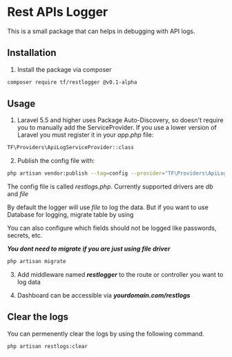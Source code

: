 # Rest APIs Logger

This is a small package that can helps in debugging with API logs.

##  Installation

1. Install the package via composer

```bash
composer require tf/restlogger @v0.1-alpha
```
## Usage

1.  Laravel 5.5 and higher uses Package Auto-Discovery, so doesn't require you to manually add
the ServiceProvider. If you use a lower version of Laravel you must register it in your 
_app.php_ file:

```bash
TF\Providers\ApiLogServiceProvider::class
```

2. Publish the config file with:

```bash
php artisan vendor:publish --tag=config --provider="TF\Providers\ApiLogServiceProvider"
```

The config file is called *restlogs.php*. Currently supported drivers are *db* and *file*

By default the logger will use *file* to log the data. But if you want to use Database for logging, migrate table by using

You can also configure which fields should not be logged like passwords, secrets, etc.

***You dont need to migrate if you are just using file driver***

```bash
php artisan migrate
```

3. Add middleware named ***restlogger*** to the route or controller you want to log data

4. Dashboard can be accessible via ***yourdomain.com/restlogs***

## Clear the logs

You can permenently clear the logs by using the following command.
```bash
php artisan restlogs:clear
```
